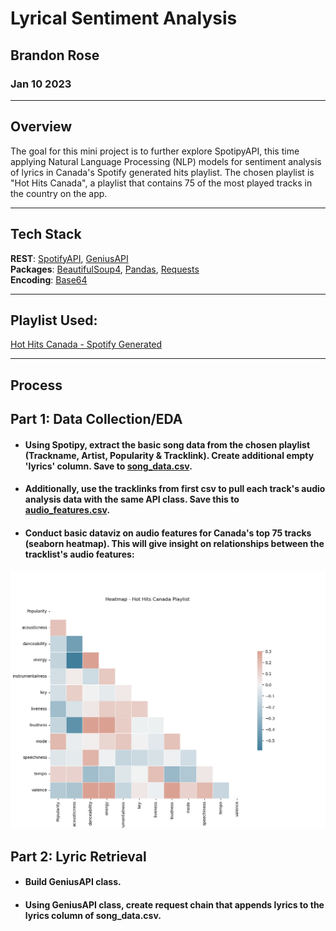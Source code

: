 # Lyrical Sentiment Analysis
## Brandon Rose
### Jan 10 2023

----------------------------------------
## Overview
The goal for this mini project is to further explore SpotipyAPI, this time applying Natural Language Processing (NLP) models for sentiment analysis of lyrics in Canada's Spotify generated hits playlist. The chosen playlist is "Hot Hits Canada", a playlist that contains 75 of the most played tracks in the country on the app. 

----------------------------------------

## Tech Stack
**REST**: [SpotifyAPI](https://developer.spotify.com/), [GeniusAPI](https://docs.genius.com/#/getting-started-h1)
<br>**Packages**: [BeautifulSoup4](https://beautiful-soup-4.readthedocs.io/en/latest/), [Pandas](https://pandas.pydata.org/docs/), [Requests](https://requests.readthedocs.io/en/latest/)
<br>**Encoding**: [Base64](https://docs.python.org/3/library/base64.html)

----------------------------------------

## Playlist Used:
[Hot Hits Canada - Spotify Generated](https://open.spotify.com/playlist/37i9dQZF1DWXT8uSSn6PRy?si=7317a27a09cc48a6)

----------------------------------------

## Process
## Part 1: Data Collection/EDA
- #### Using Spotipy, extract the basic song data from the chosen playlist (Trackname, Artist, Popularity & Tracklink). Create additional empty 'lyrics' column. Save to [song_data.csv](data/song_data.csv).
- #### Additionally, use the tracklinks from first csv to pull each track's audio analysis data with the same API class. Save this to [audio_features.csv](data/audio_features.csv).
- #### Conduct basic dataviz on audio features for Canada's top 75 tracks (seaborn heatmap). This will give insight on relationships between the tracklist's audio features:

![Audio Features](images/playlist-audio-features-heatmap.png)

## Part 2: Lyric Retrieval
- #### Build GeniusAPI class.
- #### Using GeniusAPI class, create request chain that appends lyrics to the lyrics column of song_data.csv.
